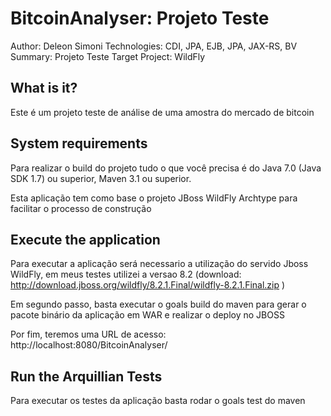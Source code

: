BitcoinAnalyser: Projeto Teste
========================
Author: Deleon Simoni
Technologies: CDI, JPA, EJB, JPA, JAX-RS, BV
Summary: Projeto Teste
Target Project: WildFly

What is it?
-----------

Este é um projeto teste de análise de uma amostra do mercado de bitcoin


System requirements
-------------------

Para realizar o build do projeto tudo o que você precisa é do Java 7.0 (Java SDK 1.7) ou superior, Maven 3.1 ou superior.

Esta aplicação tem como base o projeto JBoss WildFly Archtype para facilitar o processo de construção

 
Execute the application 
---------------------

Para executar a aplicação será necessario a utilização do servido Jboss WildFly, em meus testes utilizei a versao 8.2 (download:  http://download.jboss.org/wildfly/8.2.1.Final/wildfly-8.2.1.Final.zip )

Em segundo passo, basta executar o goals build do maven para gerar o pacote binário da aplicação em WAR e realizar o deploy no JBOSS

Por fim, teremos uma URL de acesso: http://localhost:8080/BitcoinAnalyser/


Run the Arquillian Tests 
-------------------------

Para executar os testes da aplicação basta rodar o goals test do maven

